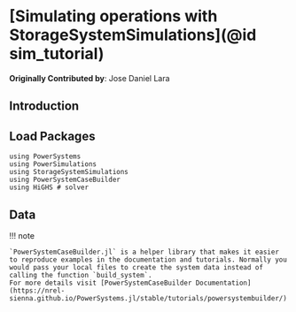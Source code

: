 # [Simulating operations with StorageSystemSimulations](@id sim_tutorial)

**Originally Contributed by**: Jose Daniel Lara

## Introduction

## Load Packages

```@example op_problem
using PowerSystems
using PowerSimulations
using StorageSystemSimulations
using PowerSystemCaseBuilder
using HiGHS # solver
```

## Data

!!! note
    
    `PowerSystemCaseBuilder.jl` is a helper library that makes it easier to reproduce examples in the documentation and tutorials. Normally you would pass your local files to create the system data instead of calling the function `build_system`.
    For more details visit [PowerSystemCaseBuilder Documentation](https://nrel-sienna.github.io/PowerSystems.jl/stable/tutorials/powersystembuilder/)
